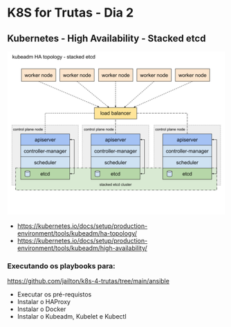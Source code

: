 # K8S for Trutas - Dia 2

## Kubernetes - High Availability - Stacked etcd

![Kubernetes Components](../images/kubeadm-ha-topology-stacked-etcd.svg)

- <https://kubernetes.io/docs/setup/production-environment/tools/kubeadm/ha-topology/>
- <https://kubernetes.io/docs/setup/production-environment/tools/kubeadm/high-availability/>

### Executando os playbooks para:

<https://github.com/jailton/k8s-4-trutas/tree/main/ansible>

- Executar os pré-requistos
- Instalar o HAProxy
- Instalar o Docker
- Instalar o Kubeadm, Kubelet e Kubectl

